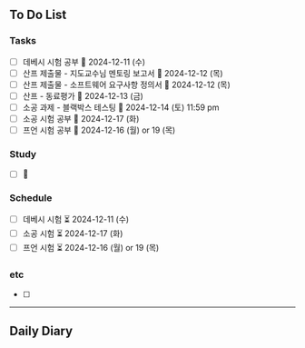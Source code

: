 ## To Do List
### Tasks
- [ ] 데베시 시험 공부 📅 2024-12-11 (수)
- [ ] 산프 제출물 - 지도교수님 멘토링 보고서 📅 2024-12-12 (목)
- [ ] 산프 제출물 - 소프트웨어 요구사항 정의서 📅 2024-12-12 (목)
- [ ] 산프 - 동료평가 📅 2024-12-13 (금) 
- [ ] 소공 과제 - 블랙박스 테스팅 📅 2024-12-14 (토) 11:59 pm
- [ ] 소공 시험 공부 📅 2024-12-17 (화)
- [ ] 프언 시험 공부 📅 2024-12-16 (월) or 19 (목)

### Study
- [ ] 📅 

### Schedule
- [ ] 데베시 시험 ⏳ 2024-12-11 (수)
- [ ] 소공 시험 ⏳ 2024-12-17 (화)
- [ ] 프언 시험 ⏳ 2024-12-16 (월) or 19 (목)

### etc
- [ ] 

---
## Daily Diary

